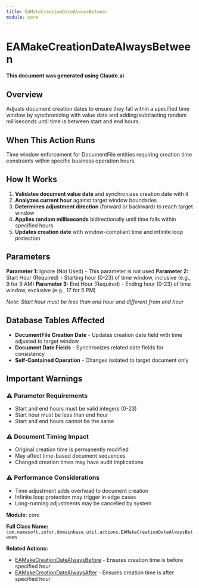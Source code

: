 ```yaml
---
title: EAMakeCreationDateAlwaysBetween
module: core
---
```



<div class='entity-flows'>

# EAMakeCreationDateAlwaysBetween

**This document was generated using Claude.ai**

## Overview

Adjusts document creation dates to ensure they fall within a specified time window by synchronizing with value date and adding/subtracting random milliseconds until time is between start and end hours.

## When This Action Runs

Time window enforcement for DocumentFile entities requiring creation time constraints within specific business operation hours.

## How It Works

1. **Validates document value date** and synchronizes creation date with it
2. **Analyzes current hour** against target window boundaries
3. **Determines adjustment direction** (forward or backward) to reach target window
4. **Applies random milliseconds** bidirectionally until time falls within specified hours
5. **Updates creation date** with window-compliant time and infinite loop protection

## Parameters

**Parameter 1:** Ignore (Not Used) - This parameter is not used
**Parameter 2:** Start Hour (Required) - Starting hour (0-23) of time window, inclusive (e.g., 9 for 9 AM)
**Parameter 3:** End Hour (Required) - Ending hour (0-23) of time window, exclusive (e.g., 17 for 5 PM)

*Note: Start hour must be less than end hour and different from end hour*

## Database Tables Affected

- **DocumentFile Creation Date** - Updates creation date field with time adjusted to target window
- **Document Date Fields** - Synchronizes related date fields for consistency
- **Self-Contained Operation** - Changes isolated to target document only

## Important Warnings

### ⚠️ Parameter Requirements
- Start and end hours must be valid integers (0-23)
- Start hour must be less than end hour
- Start and end hours cannot be the same

### ⚠️ Document Timing Impact
- Original creation time is permanently modified
- May affect time-based document sequences
- Changed creation times may have audit implications

### ⚠️ Performance Considerations
- Time adjustment adds overhead to document creation
- Infinite loop protection may trigger in edge cases
- Long-running adjustments may be cancelled by system

**Module:** core

**Full Class Name:** `com.namasoft.infor.domainbase.util.actions.EAMakeCreationDateAlwaysBetween`

**Related Actions:**
- [EAMakeCreationDateAlwaysBefore](EAMakeCreationDateAlwaysBefore.md) - Ensures creation time is before specified hour
- [EAMakeCreationDateAlwaysAfter](EAMakeCreationDateAlwaysAfter.md) - Ensures creation time is after specified hour


</div>

